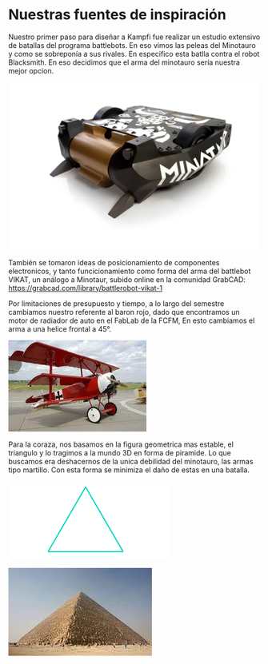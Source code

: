Nuestras fuentes de inspiración
==============================

Nuestro primer paso para diseñar a Kampfi fue realizar un estudio extensivo de batallas del programa battlebots. En eso vimos las peleas del Minotauro y como se sobreponía a sus rivales.
En especifico esta batlla contra el robot Blacksmith. En eso decidimos que el arma del minotauro sería nuestra mejor opcion.

![Minotauro](/multimedia/Minotaur-Bot.jpg)

También se tomaron ideas de posicionamiento de componentes electronicos, y tanto funcicionamiento como forma del arma del battlebot VIKAT, un análogo a Minotaur, subido online en la comunidad GrabCAD: https://grabcad.com/library/battlerobot-vikat-1

Por limitaciones de presupuesto y tiempo, a lo largo del semestre cambiamos nuestro referente al baron rojo, dado que encontramos un motor de radiador de auto en el FabLab de la FCFM, En esto cambiamos el arma a una helice frontal a 45°. 

![Baron](/multimedia/El-baron-rojo.jpg)

Para la coraza, nos basamos en la figura geometrica mas estable, el triangulo y lo tragimos a la mundo 3D en forma de piramide. Lo que buscamos era deshacernos de la unica debilidad del minotauro, las armas tipo martillo. Con esta forma se minimiza el daño de estas en una batalla.

![tringle](/multimedia/triangulo.png)

![piramid](/multimedia/piramide.jpg)





